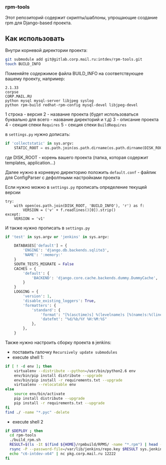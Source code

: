 ### rpm-tools

Этот репозиторий содержит скрипты/шаблоны, упрощающие создание rpm для Django-based проекта.

## Как использовать

Внутри корневой директории проекта:

```bash
git submodule add git@gitlab.corp.mail.ru:intdev/rpm-tools.git
touch BUILD_INFO
```

Поменяйте содержимое файла BUILD_INFO на соответствующее вашему проекту, например:

```
2.1.33
corpse
CORP.MAIL.RU
python mysql mysql-server libjpeg syslog
python rpm-build redhat-rpm-config mysql-devel libjpeg-devel
```

1 строка - версия
2 - название проекта (будет использоваться буквально для всего - название директорий и т.д)
3 - описание проекта
4 - секция спеки `Requires`
5 - секция спеки `BuildRequires`

в `settings.py` нужно дописать:

```python
if 'collectstatic' in sys.argv:
    STATIC_ROOT = os.path.join(os.path.dirname(os.path.dirname(DISK_ROOT)), 'collected_static')
```

где DISK_ROOT - корень вашего проекта (папка, которая содержит templates, application...)

Далее нужно в корневую директорию положить `default.conf` - файлик для ConfigParser с дефолтными настройками проекта

Если нужно можно в `settings.py` прописать определение текущей версии

```
try:
    with open(os.path.join(DISK_ROOT, 'BUILD_INFO'), 'r') as f:
        VERSION = ('v' + f.readlines()[0]).strip()
except:
    VERSION = 'v1'
```

И также нужно прописать в `settings.py`

```python
if 'test' in sys.argv or 'jenkins' in sys.argv:

    DATABASES['default'] = {
        'ENGINE': 'django.db.backends.sqlite3',
        'NAME': ':memory:'
    }
    SOUTH_TESTS_MIGRATE = False
    CACHES = {
        'default': {
            'BACKEND': 'django.core.cache.backends.dummy.DummyCache',
        }
    }
    LOGGING = {
        'version': 1,
        'disable_existing_loggers': True,
        'formatters': {
            'standard': {
                'format': "[%(asctime)s] %(levelname)s [%(name)s:%(lineno)s] %(message)s",
                'datefmt': "%d/%b/%Y %H:%M:%S"
            },
        },
    }
```


Также нужно настроить сборку проекта в jenkins:

* поставить галочку `Recursively update submodules`
* execute shell 1:

```bash
if [ ! -d env ]; then
    virtualenv --distribute --python=/usr/bin/python2.6 env
    env/bin/pip install distribute --upgrade
    env/bin/pip install -r requirements.txt --upgrade
    virtualenv --relocatable env
else
    source env/bin/activate
    pip install distribute --upgrade
    pip install -r requirements.txt --upgrade
fi
find ./ -name "*.pyc" -delete
```

* execute shell 2

```bash
if $DEPLOY ; then
  cd rpm-tools
  ./build_rpm.sh
  RESULT=$(ls -1t $(find ${HOME}/rpmbuild/RPMS/ -name "*.rpm") | head -n 1)
  rsync -P --password-file=/var/lib/jenkins/repo.key $RESULT sys.jenkins@pkg.corp.mail.ru::c6-intdev-x86_64
  echo "c6-intdev-x64" | nc pkg.corp.mail.ru 12222
fi
```



